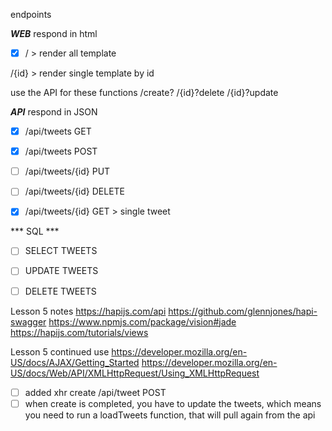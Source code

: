 endpoints

***WEB*** respond in html

- [x] / > render all template

/{id} > render single template by id

use the API for these functions
/create?
/{id}?delete
/{id}?update


***API*** respond in JSON

- [x] /api/tweets GET

- [x] /api/tweets POST

- [ ] /api/tweets/{id} PUT

- [ ] /api/tweets/{id} DELETE

- [x] /api/tweets/{id} GET > single tweet


*** SQL ***

- [ ] SELECT TWEETS
- [ ] UPDATE TWEETS
- [ ] DELETE TWEETS


Lesson 5 notes
https://hapijs.com/api
https://github.com/glennjones/hapi-swagger
https://www.npmjs.com/package/vision#jade
https://hapijs.com/tutorials/views

Lesson 5 continued use
https://developer.mozilla.org/en-US/docs/AJAX/Getting_Started
https://developer.mozilla.org/en-US/docs/Web/API/XMLHttpRequest/Using_XMLHttpRequest


- [ ] added xhr create /api/tweet POST
- [ ] when create is completed, you have to update the tweets, which means you need to run a loadTweets function, that will pull again from the api
